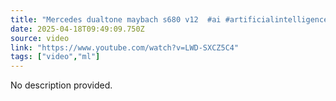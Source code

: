 ```yaml
---
title: "Mercedes dualtone maybach s680 v12  #ai #artificialintelligence #shortsfeed #shorts"
date: 2025-04-18T09:49:09.750Z
source: video
link: "https://www.youtube.com/watch?v=LWD-SXCZ5C4"
tags: ["video","ml"]
---
```

No description provided.
